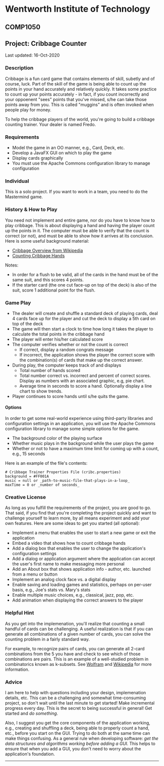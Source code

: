 # Wentworth Institute of Technology
## COMP1050
## Project: Cribbage Counter

Last updated: 16-Oct-2020

### Description
Cribbage is a fun card game that contains elements of skill, subetly and of course, luck. Part of the skill of the game is being able to count up the points in your hand accurately and relatively quickly. It takes some practice to count up your points accurately - in fact, if you count incorrectly and your oppoenent "sees" points that you've missed, s/he can take those points away from you. This is called "muggins" and is often invoked when people play for money.

To help the cribbage players of the world, you're going to build a cribbage counting trainer. Your dealer is named Fredo.


### Requirements
* Model the game in an OO manner, e.g., Card, Deck, etc.
* Develop a JavaFX GUI on which to play the game
* Display cards graphically
* You must use the Apache Commons configuration library to manage configuration

### Individual 
This is a solo project. If you want to work in a team, you need to do the Mastermind game.

### History & How to Play
You need not implement and entire game, nor do you have to know how to play cribbage. This is about displaying a hand and
having the player count up the points in it. The computer must be able to verify that the count is correct (or not), and must be able to show how it arrives at its conclusion. Here is some useful background material:

* [Cribbage Overview from Wikipedia](https://en.wikipedia.org/wiki/Cribbage)
* [Counting Cribbage Hands](http://www.rubl.com/rules/cribbage-scoring-chart.html)

Notes:
* In order for a flush to be valid, all of the cards in the hand must be of the same suit, and this scores 4 points.
* If the starter card (the one cut face-up on top of the deck) is also of the suit, score 1 additional point for the flush.

### Game Play
* The dealer will create and shuffle a standard deck of playing cards, deal 4 cards face up for the player and cut the deck to display a 5th card on top of the deck
* The game will then start a clock to time how long it takes the player to calculate the total points in the cribbage hand
* The player will enter his/her calculated score
* The computer verifies whether or not the count is correct
	* If correct, display a random congrats message
	* If incorrect, the application shows the player the correct score with the combination(s) of cards that make up the correct answer.
* During play, the computer keeps track of and displays
	* Total number of hands scored
	* Total number correct vs. incorrect and percent of correct scores. Display as numbers with an associated graphic, e.g, pie chart.
	* Average time in seconds to score a hand. Optionally display a line chart to show trends.
* Player continues to score hands until s/he quits the game. 

#### Options
In order to get some real-world experience using third-party libraries and configuration settings in an application, you will use the Apache Commons configuration library to manage some simple options for the game.

* The background color of the playing surface
* Whether music plays in the background while the user plays the game
* Whether or not to have a maximum time limit for coming up with a count, e.g., 15 seconds


Here is an example of the file's contents:

```
# Cribbage Trainer Properties File (cribc.properties)
background = #FF001A
music = null or _path-to-music-file-that-plays-in-a-loop_
maxTime = 0 or _number of seconds_
``` 

### Creative License
As long as you fulfill the requirements of the project, you are good to go. That said, if you find 
that you're completing the project quickly and want to challenge yourself to learn more, by all means 
experiment and add your own features. Here are some ideas to get you started (all optional):

* Implement a menu that enables the user to start a new game or exit the application
* Embed a video that shows how to count cribbage hands
* Add a dialog box that enables the user to change the application's configuration settings
* Add a dialog or application argument where the application can accept the user's first name to make messaging more personal
* Add an About box that shows application info - author, etc. launched from a menu or button
* Implement an analog clock face vs. a digital display
* Enable saving and loading games and statistics, perhaps on per-user basis, e.g., Joe's stats vs. Mary's stats
* Enable multiple music choices, e.g., classical, jazz, pop, etc.
* Add animation when displaying the correct answers to the player

### Helpful Hint
As you get into the implemenation, you'll realize that counting a small handful of cards can be challenging. A useful realization is that if you can generate all combinations of a given number of cards, you can solve the counting problem in a fairly standard way. 

For example, to recognize pairs of cards, you can generate all 2-card combinations from the 5 you have and check to see which of those combinations are pairs. This is an example of a well-studied problem in combinatorics known as k-subsets. See [Wolfram](https://mathworld.wolfram.com/k-Subset.html) and [Wikipedia](https://en.wikipedia.org/wiki/Combination) for more information.

### Advice
I am here to help with questions including your design, implemenation details, etc. This can be a challenging and
somewhat time-consuming project, so don't wait until the last minute to get started! Make incremental progress every
day. This is the secret to being successful in general! Get started and _do something_.

Also, I suggest you get the core components of the application working, e.g., creating and shuffling a deck, being able to properly count a hand, etc., before you start on the GUI. Trying to do both at the same time can make things confusing. As a general rule when developing software: _get the data structures and algorithms working before adding a GUI._ This helps to ensure that when you add a GUI, you don't need to worry about the application's foundation. 

---
